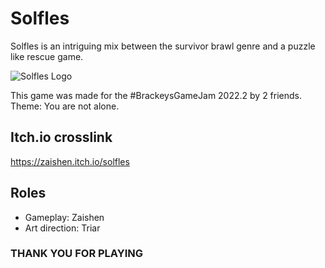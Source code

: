 # Solfles
Solfles is an intriguing mix between the survivor brawl genre and a puzzle like rescue game.

![Solfles Logo](/Assets/Prefabs/Art/solfleslogo.png)

This game was made for the #BrackeysGameJam 2022.2 by 2 friends.
Theme: You are not alone.

## Itch.io crosslink
https://zaishen.itch.io/solfles

## Roles
* Gameplay: Zaishen
* Art direction: Triar

### THANK YOU FOR PLAYING
